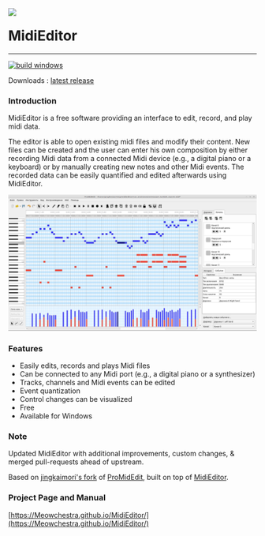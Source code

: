<img align="left" width="70px" src="run_environment/midieditor.ico">

# MidiEditor
------

[![build windows](https://github.com/Meowchestra/MidiEditor/actions/workflows/xmake.yaml/badge.svg)](https://github.com/Meowchestra/MidiEditor/actions/workflows/xmake.yaml)

Downloads : [latest release](https://github.com/Meowchestra/MidiEditor/releases)

### Introduction

MidiEditor is a free software providing an interface to edit, record, and play midi data.

The editor is able to open existing midi files and modify their content. New files can be created and the user can enter his own composition by either recording Midi data from a connected Midi device (e.g., a digital piano or a keyboard) or by manually creating new notes and other Midi events. The recorded data can be easily quantified and edited afterwards using MidiEditor.

![image](manual/screenshots/midieditor-full.png)

### Features

* Easily edits, records and plays Midi files
* Can be connected to any Midi port (e.g., a digital piano or a synthesizer)
* Tracks, channels and Midi events can be edited
* Event quantization
* Control changes can be visualized
* Free
* Available for Windows

### Note

Updated MidiEditor with additional improvements, custom changes, & merged pull-requests ahead of upstream.

Based on [jingkaimori's fork](https://github.com/jingkaimori/midieditor/) of [ProMidEdit](https://github.com/PROPHESSOR/ProMidEdit), built on top of [MidiEditor](https://github.com/markusschwenk/midieditor).

### Project Page and Manual

[https://Meowchestra.github.io/MidiEditor/](https://Meowchestra.github.io/MidiEditor/)
